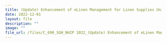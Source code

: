 ```yaml
---
title: (Update) Enhancement of eLinen Management for Linen Supplies Unit (LSU)
date: 2022-12-01
layout: file
description: ""
image: ""
file_url: /files/C_690_SGH_NHIP 2022_(Update) Enhancement of eLinen Management System.pdf
---
```

